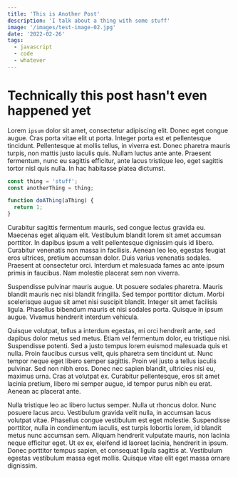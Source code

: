 ```yaml
---
title: 'This is Another Post'
description: 'I talk about a thing with some stuff'
image: '/images/test-image-02.jpg'
date: '2022-02-26'
tags:
  - javascript
  - code
  - whatever
---
```


# Technically this post hasn't even happened yet

Lorem `ipsum` dolor sit amet, consectetur adipiscing elit. Donec eget congue augue. Cras porta vitae elit ut porta. Integer porta est et pellentesque tincidunt. Pellentesque at mollis tellus, in viverra est. Donec pharetra mauris turpis, non mattis justo iaculis quis. Nullam luctus ante ante. Praesent fermentum, nunc eu sagittis efficitur, ante lacus tristique leo, eget sagittis tortor nisl quis nulla. In hac habitasse platea dictumst.

```js
const thing = 'stuff';
const anotherThing = thing;

function doAThing(aThing) {
  return 1;
}
```

Curabitur sagittis fermentum mauris, sed congue lectus gravida eu. Maecenas eget aliquam elit. Vestibulum blandit lorem sit amet accumsan porttitor. In dapibus ipsum a velit pellentesque dignissim quis id libero. Curabitur venenatis non massa in facilisis. Aenean leo leo, egestas feugiat eros ultrices, pretium accumsan dolor. Duis varius venenatis sodales. Praesent at consectetur orci. Interdum et malesuada fames ac ante ipsum primis in faucibus. Nam molestie placerat sem non viverra.

Suspendisse pulvinar mauris augue. Ut posuere sodales pharetra. Mauris blandit mauris nec nisi blandit fringilla. Sed tempor porttitor dictum. Morbi scelerisque augue sit amet nisi suscipit blandit. Integer sit amet facilisis ligula. Phasellus bibendum mauris et nisi sodales porta. Quisque in ipsum augue. Vivamus hendrerit interdum vehicula.

Quisque volutpat, tellus a interdum egestas, mi orci hendrerit ante, sed dapibus dolor metus sed metus. Etiam vel fermentum dolor, eu tristique nisi. Suspendisse potenti. Sed a justo tempus lorem euismod malesuada quis et nulla. Proin faucibus cursus velit, quis pharetra sem tincidunt ut. Nunc tempor neque eget libero semper sagittis. Proin vel justo a tellus iaculis pulvinar. Sed non nibh eros. Donec nec sapien blandit, ultricies nisi eu, maximus urna. Cras at volutpat ex. Curabitur pellentesque, eros sit amet lacinia pretium, libero mi semper augue, id tempor purus nibh eu erat. Aenean ac placerat ante.

Nulla tristique leo ac libero luctus semper. Nulla ut rhoncus dolor. Nunc posuere lacus arcu. Vestibulum gravida velit nulla, in accumsan lacus volutpat vitae. Phasellus congue vestibulum est eget molestie. Suspendisse porttitor, nulla in condimentum iaculis, est turpis lobortis lorem, id blandit metus nunc accumsan sem. Aliquam hendrerit vulputate mauris, non lacinia neque efficitur eget. Ut ex ex, eleifend id laoreet lacinia, hendrerit in ipsum. Donec porttitor tempus sapien, et consequat ligula sagittis at. Vestibulum egestas vestibulum massa eget mollis. Quisque vitae elit eget massa ornare dignissim.
